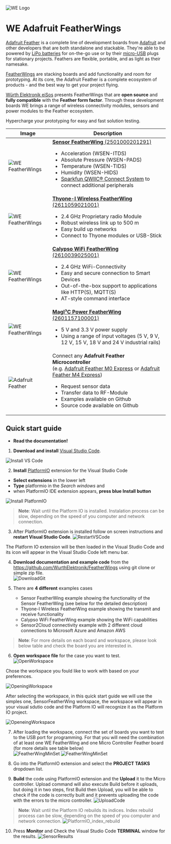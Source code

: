 ![WE Logo](assets/WE_Logo_small_t.png)

# WE Adafruit FeatherWings

[Adafruit Feather](https://www.adafruit.com/feather) is a complete line of development boards from [Adafruit](https://www.adafruit.com/) and other developers that are both standalone and stackable. They're able to be powered by [LiPo batteries](https://en.wikipedia.org/wiki/Lithium_polymer_battery) for on-the-go use or by their [micro-USB](https://www.we-online.de/katalog/de/em/connectors/input_output_connectors/wr-com) plugs for stationary projects. Feathers are flexible, portable, and as light as their namesake.

[FeatherWings](https://learn.adafruit.com/adafruit-feather/featherwings) are stacking boards and add functionality and room for prototyping. At its core, the Adafruit Feather is a complete ecosystem of products - and the best way to get your project flying.

[Würth Elektronik eiSos](https://www.we-online.de/web/en/wuerth_elektronik/start.php) presents FeatherWings that are **open source** and **fully compatible** with the **Feather form factor**. Through these development boards WE brings a range of wireless connectivity modules, sensors and power modules to the Feather ecosystem.

Hypercharge your prototyping for easy and fast solution testing.

| Image    | Description |
| -------- | ----------- |
|![WE FeatherWings](assets/Stacked-FeatherWings-single-board.png) | [**Sensor FeatherWing** (2501000201291)](/SensorFeatherWing) <ul> <li>Acceleration (WSEN-ITDS)<li>Absolute Pressure (WSEN-PADS)<li>Temperature (WSEN-TIDS)<li>Humidity (WSEN-HIDS)<li>[Sparkfun QWIIC® Connect System](https://www.sparkfun.com/qwiic) to connect additional peripherals </ul> |
|![WE FeatherWings](assets/Stacked-FeatherWings-single-board.png) | [**Thyone-I Wireless FeatherWing** (2611059021001)](/ThyoneWirelessFeatherWing)<ul><li>2.4 GHz Proprietary radio Module<li>Robust wireless link up to 500 m<li>Easy build up networks<li>Connect to Thyone modules or USB-Stick</ul> |
|![WE FeatherWings](assets/Stacked-FeatherWings-single-board.png) | [**Calypso WiFi FeatherWing** (2610039025001)](/CalypsoWiFiFeatherWing)<ul><li>2.4 GHz WiFi-Connectivity <li>Easy and secure connection to Smart Devices<li>Out-of-the-box support to applications like HTTP(S), MQTT(S) <li>AT-style command interface </ul> |
|![WE FeatherWings](assets/Stacked-FeatherWings-single-board.png) | [**MagI³C Power FeatherWing** (2601157100001)](/MagI3CPowerFeatherWing)<ul><li>5 V and 3.3 V power supply<li>Using a range of input voltages (5 V, 9 V, 12 V, 15 V, 18 V and 24 V industrial rails)</ul> |
|![Adafruit Feather](assets/Stacked-FeatherWings-single-board-Mx.png) | Connect any **Adafruit Feather Microcontroller** <br>(e.g. [Adafruit Feather M0 Express](https://www.adafruit.com/product/3403) or [Adafruit Feather M4 Express](https://www.adafruit.com/product/3857))<ul><li>Request sensor data<li>Transfer data to RF-Module<li>Examples available on Github<li>Source code available on Github</ul> |

## Quick start guide

* **Read the documentation!**
1. **Download and install** [Visual Studio Code](https://code.visualstudio.com/download).

![Install VS Code](assets/InstallVSCode.png)

2. **Install** [PlatformIO](https://platformio.org/) extension for the Visual Studio Code
  - **Select extensions** in the lower left
  - **Type** platformio in the *Search windows* and 
  - when PlatformIO IDE extension appears, **press blue Install button**

![Install PlatformIO](assets/InstallPlatformIO.png)

> **Note**: Wait until the Platform IO is installed.
> Instalation process can be slow, depending on the speed of you computer and network connection.

3. After PlatformIO extension is installed follow on screen instructions and **restart Visual Studio Code**.
![RestartVSCode](assets/PlatformIO_Install_finished.png)

The Platform IO extension will be then loaded in the Visual Studio Code and its icon will appear in the Visual Studio Code left menu bar.

4. **Download documentation and example code** from the https://github.com/WurthElektronik/FeatherWings using git clone or simple zip file.     
![DownloadGit](assets/DownloadGitCode.png)
   
5. There are **4 different** examples cases
   - Sensor FeatherWing example showing the functionality of the Sensor FeatherWing (see below for the detailed description)
   - Thyone-I Wireless FeatherWing example showing the transmit and receive functionality
   - Calypso WiFi FeatherWing example showing the WiFi capabilities
   - Sensor2Cloud connectivity example with 2 different cloud connections to Microsoft Azure and Amazon AWS

> **Note**: For more details on each board and workspace, please look below table and check the board you are interested in.

6. **Open workspace file** for the case you want to test.                  
![OpenWorkspace](assets/OpenWorkspace.png)

Chose the workspace you fould like to work with based on your preferences.

![OpeningWorkspace](assets/OpeningWorkspace.png)
                                                                                                  
After selecting the workspace, in this quick start guide we will use the simples one, SensorFeatherWing workspace, the workspace will appear in your visual sdutio code and the Platform IO will recognize it as the Platform IO project.   

![OpeneingWorkspace](assets/OpenedWorkspace.png)

7. After loading the workspace, connect the set of boards you want to test to the USB port for programming.
For that you will need the combination of at least one WE FeatherWing and one Micro Controller Feather board (for more details see table below)                                                             
![FeatherWingMinSet](assets/FeatherWing_min.jpg) 
![FeatherWingMinSet](assets/FeatherWing_connect.jpg)

8. Go into the PlatformIO extension and select the **PROJECT TASKS** dropdown list.

9. **Build** the code using PlatformIO extension and the **Upload** it to the Micro controller. Upload command will also execute Build before it uploads, but doing it in two steps, first Build then Upload, you will be able to check if the code is correctly built and it prevents uploading the code with the errors to the micro controller. 
![UploadCode](assets/VSCode.png)

> **Note**: Wait until the Platform IO rebuilds its indices.
> Index rebuild process can be slow, depending on the speed of you computer and network connection.
![PlatformIO_index_rebuild](assets/PlatformIO_index_rebuild.png)

10. Press **Monitor** and Check the Visual Studio Code **TERMINAL** window for the results.
![SensorResults](assets/SensorWorkspaceResults.png)

